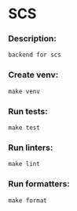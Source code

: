 # SCS

### Description:
    backend for scs

### Create venv:
    make venv

### Run tests:
    make test

### Run linters:
    make lint

### Run formatters:
    make format
